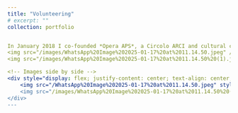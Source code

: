 ```yaml
---
title: "Volunteering"
# excerpt: ""
collection: portfolio


In January 2018 I co-founded *Opera APS*, a Circolo ARCI and cultural center that uses dance and art therapy to support individuals facing psychological challenges. Through creative expression, we provide a space for people to engage with the arts as a means of therapy and personal growth. The same year, I joined *Libera. Associazioni, Nomi e Numeri contro le Mafie* as a volunteer. Libera is a nationally recognised association working on raising awareness about Mafia infiltrations and the threats posed by organized crime in Italy. I also volunteered and took part in projects to restore Mafia-confiscated properties in the South of Italy.
<img src="/images/WhatsApp%20Image%202025-01-17%20at%2011.14.50.jpeg" />
<img src="/images/WhatsApp%20Image%202025-01-17%20at%2011.14.50%20(1).jpeg" />

<!-- Images side by side -->
<div style="display: flex; justify-content: center; text-align: center; gap: 20px;">
    <img src="/WhatsApp%20Image%202025-01-17%20at%2011.14.50.jpeg" style="width: 48%;"/>
    <img src="/images/WhatsApp%20Image%202025-01-17%20at%2011.14.50%20(1).jpeg" style="width: 48%;"/>
</div>
---
```

